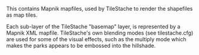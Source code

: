 This contains Mapnik mapfiles, used by TileStache to render the shapefiles as map tiles.

Each sub-layer of the TileStache "basemap" layer, is represented by a Mapnik XML
mapfile. TileStache's own blending modes (see tilestache.cfg) are used for some
of the visual effects, such as the multiply mode which makes the parks appears
to be embossed into the hillshade.
